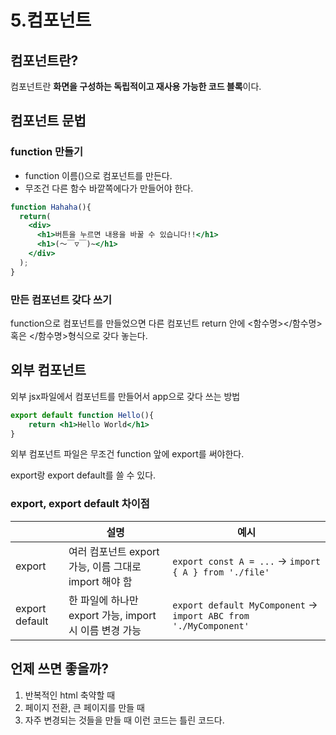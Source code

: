 # 5.컴포넌트

## 컴포넌트란?

컴포넌트란 **화면을 구성하는 독립적이고 재사용 가능한 코드 블록**이다.

## 컴포넌트 문법

### function 만들기

- function 이름()으로 컴포넌트를 만든다.
- 무조건 다른 함수 바깥쪽에다가 만들어야 한다.

```jsx
function Hahaha(){
  return(
    <div>
      <h1>버튼을 누르면 내용을 바꿀 수 있습니다!!</h1>
      <h1>(～￣▽￣)~</h1>
    </div>
  );
}
```

### 만든 컴포넌트 갖다 쓰기

function으로 컴포넌트를 만들었으면 다른 컴포넌트 return 안에 <함수명></함수명>혹은 </함수명>형식으로 갖다 놓는다.

## 외부 컴포넌트

외부 jsx파일에서 컴포넌트를 만들어서 app으로 갖다 쓰는 방법

```jsx
export default function Hello(){
	return <h1>Hello World</h1>
}
```

외부 컴포넌트 파일은 무조건 function 앞에 export를 써야한다.

export랑 export default를 쓸 수 있다.

### export, export default 차이점

|  | 설명 | 예시 |
| --- | --- | --- |
| export | 여러 컴포넌트 export 가능, 이름 그대로 import 해야 함 | `export const A = ...` → `import { A } from './file'` |
| export default | 한 파일에 하나만 export 가능, import 시 이름 변경 가능 | `export default MyComponent` → `import ABC from './MyComponent'` |

## 언제 쓰면 좋을까?

1. 반복적인 html 축약할 때
2. 페이지 전환, 큰 페이지를 만들 때
3. 자주 변경되는 것들을 만들 때
이런 코드는 틀린 코드다.
